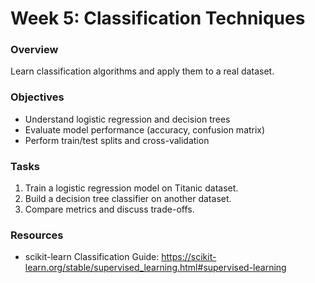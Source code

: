 # Week 5: Classification Techniques

### Overview
Learn classification algorithms and apply them to a real dataset.

### Objectives
- Understand logistic regression and decision trees
- Evaluate model performance (accuracy, confusion matrix)
- Perform train/test splits and cross-validation

### Tasks
1. Train a logistic regression model on Titanic dataset.
2. Build a decision tree classifier on another dataset.
3. Compare metrics and discuss trade-offs.

### Resources
- scikit-learn Classification Guide: https://scikit-learn.org/stable/supervised_learning.html#supervised-learning